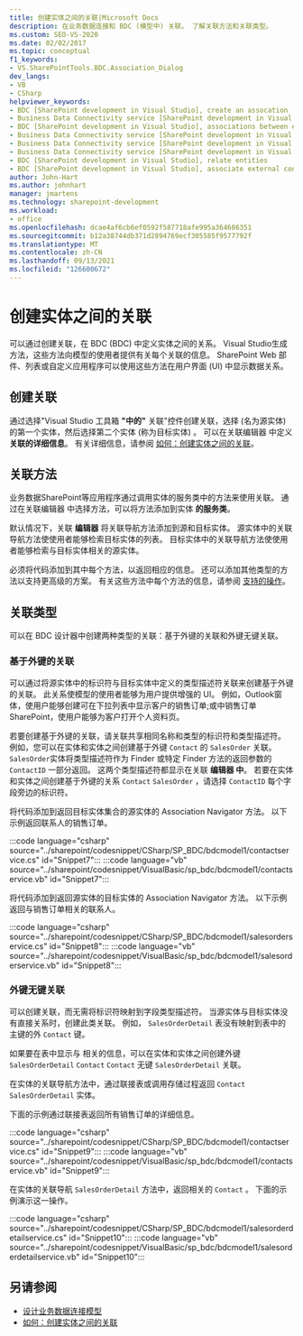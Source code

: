 ```yaml
---
title: 创建实体之间的关联|Microsoft Docs
description: 在业务数据连接和 BDC (模型中) 关联。 了解关联方法和关联类型。
ms.custom: SEO-VS-2020
ms.date: 02/02/2017
ms.topic: conceptual
f1_keywords:
- VS.SharePointTools.BDC.Association_Dialog
dev_langs:
- VB
- CSharp
helpviewer_keywords:
- BDC [SharePoint development in Visual Studio], create an assocation
- Business Data Connectivity service [SharePoint development in Visual Studio], associations between entities
- BDC [SharePoint development in Visual Studio], associations between entities
- Business Data Connectivity service [SharePoint development in Visual Studio], create an assocation
- Business Data Connectivity service [SharePoint development in Visual Studio], associate external content types
- Business Data Connectivity service [SharePoint development in Visual Studio], relate entities
- BDC [SharePoint development in Visual Studio], relate entities
- BDC [SharePoint development in Visual Studio], associate external content types
author: John-Hart
ms.author: johnhart
manager: jmartens
ms.technology: sharepoint-development
ms.workload:
- office
ms.openlocfilehash: dcae4af6cb6ef0592f587718afe995a364686351
ms.sourcegitcommit: b12a38744db371d2894769ecf305585f9577792f
ms.translationtype: MT
ms.contentlocale: zh-CN
ms.lasthandoff: 09/13/2021
ms.locfileid: "126600672"
---
```

# <a name="create-an-association-between-entities"></a>创建实体之间的关联
  可以通过创建关联，在 BDC (BDC) 中定义实体之间的关系。 Visual Studio生成方法，这些方法向模型的使用者提供有关每个关联的信息。 SharePoint Web 部件、列表或自定义应用程序可以使用这些方法在用户界面 (UI) 中显示数据关系。

## <a name="create-an-association"></a>创建关联
 通过选择"Visual Studio 工具箱 **"中的"** 关联"控件创建关联，选择 (名为源实体) 的第一个实体，然后选择第二个实体 (称为目标实体) 。 可以在关联编辑器 中定义 **关联的详细信息**。 有关详细信息，请参阅 [如何：创建实体之间的关联](../sharepoint/how-to-create-an-association-between-entities.md)。

## <a name="association-methods"></a>关联方法
 业务数据SharePoint等应用程序通过调用实体的服务类中的方法来使用关联。 通过在关联编辑器 中选择方法，可以将方法添加到实体 **的服务类**。

 默认情况下，关联 **编辑器** 将关联导航方法添加到源和目标实体。 源实体中的关联导航方法使使用者能够检索目标实体的列表。 目标实体中的关联导航方法使使用者能够检索与目标实体相关的源实体。

 必须将代码添加到其中每个方法，以返回相应的信息。 还可以添加其他类型的方法以支持更高级的方案。 有关这些方法中每个方法的信息，请参阅 [支持的操作](/previous-versions/office/developer/sharepoint-2010/ee557363(v=office.14))。

## <a name="types-of-associations"></a>关联类型
 可以在 BDC 设计器中创建两种类型的关联：基于外键的关联和外键无键关联。

### <a name="foreign-key-based-association"></a>基于外键的关联
 可以通过将源实体中的标识符与目标实体中定义的类型描述符关联来创建基于外键的关联。 此关系使模型的使用者能够为用户提供增强的 UI。 例如，Outlook窗体，使用户能够创建可在下拉列表中显示客户的销售订单;或中销售订单SharePoint，使用户能够为客户打开个人资料页。

 若要创建基于外键的关联，请关联共享相同名称和类型的标识符和类型描述符。 例如，您可以在实体和实体之间创建基于外键 `Contact` 的 `SalesOrder` 关联。 `SalesOrder`实体将类型描述符作为 Finder 或特定 Finder 方法的返回参数的 `ContactID` 一部分返回。 这两个类型描述符都显示在关联 **编辑器 中**。 若要在实体和实体之间创建基于外键的关系 `Contact` `SalesOrder` ，请选择 `ContactID` 每个字段旁边的标识符。

 将代码添加到返回目标实体集合的源实体的 Association Navigator 方法。 以下示例返回联系人的销售订单。

 :::code language="csharp" source="../sharepoint/codesnippet/CSharp/SP_BDC/bdcmodel1/contactservice.cs" id="Snippet7":::
 :::code language="vb" source="../sharepoint/codesnippet/VisualBasic/sp_bdc/bdcmodel1/contactservice.vb" id="Snippet7":::

 将代码添加到返回源实体的目标实体的 Association Navigator 方法。 以下示例返回与销售订单相关的联系人。

 :::code language="csharp" source="../sharepoint/codesnippet/CSharp/SP_BDC/bdcmodel1/salesorderservice.cs" id="Snippet8":::
 :::code language="vb" source="../sharepoint/codesnippet/VisualBasic/sp_bdc/bdcmodel1/salesorderservice.vb" id="Snippet8":::

### <a name="foreign-keyless-association"></a>外键无键关联
 可以创建关联，而无需将标识符映射到字段类型描述符。 当源实体与目标实体没有直接关系时，创建此类关联。 例如， `SalesOrderDetail` 表没有映射到表中的主键的外 `Contact` 键。

 如果要在表中显示与 相关的信息，可以在实体和实体之间创建外键 `SalesOrderDetail` `Contact` `Contact` 无键 `SalesOrderDetail` 关联。

 在实体的关联导航方法中，通过联接表或调用存储过程返回 `Contact` `SalesOrderDetail` 实体。

 下面的示例通过联接表返回所有销售订单的详细信息。

 :::code language="csharp" source="../sharepoint/codesnippet/CSharp/SP_BDC/bdcmodel1/contactservice.cs" id="Snippet9":::
 :::code language="vb" source="../sharepoint/codesnippet/VisualBasic/sp_bdc/bdcmodel1/contactservice.vb" id="Snippet9":::

 在实体的关联导航 `SalesOrderDetail` 方法中，返回相关的 `Contact` 。 下面的示例演示这一操作。
                                                                            
 :::code language="csharp" source="../sharepoint/codesnippet/CSharp/SP_BDC/bdcmodel1/salesorderdetailservice.cs" id="Snippet10":::
 :::code language="vb" source="../sharepoint/codesnippet/VisualBasic/sp_bdc/bdcmodel1/salesorderdetailservice.vb" id="Snippet10":::

## <a name="see-also"></a>另请参阅
- [设计业务数据连接模型](../sharepoint/designing-a-business-data-connectivity-model.md)
- [如何：创建实体之间的关联](../sharepoint/how-to-create-an-association-between-entities.md)
